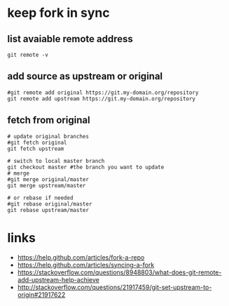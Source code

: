 # keep fork in sync

## list avaiable remote address

```
git remote -v
```

## add source as upstream or original

```
#git remote add original https://git.my-domain.org/repository
git remote add upstream https://git.my-domain.org/repository
```

## fetch from original

```
# update original branches
#git fetch original
git fetch upstream

# switch to local master branch
git checkout master #the branch you want to update
# merge
#git merge original/master
git merge upstream/master

# or rebase if needed
#git rebase original/master
git rebase upstream/master
```

# links

* https://help.github.com/articles/fork-a-repo
* https://help.github.com/articles/syncing-a-fork
* https://stackoverflow.com/questions/8948803/what-does-git-remote-add-upstream-help-achieve
* http://stackoverflow.com/questions/21917459/git-set-upstream-to-origin#21917622
